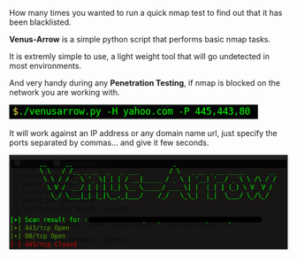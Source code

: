 How many times you wanted to run a quick nmap test to find out that it has been blacklisted.

**Venus-Arrow** is a simple python script that performs basic nmap tasks.

It is extremly simple to use, a light weight tool that will go undetected in most environments.

And very handy during any **Penetration Testing**, if nmap is blocked on the network you are working with.

![](https://github.com/Gracchi/Project-Venus/blob/bf340708990d22aa2f712577a0f6e918978522f2/docs/commad.png)

It will work against an IP address or any domain name url, just specify the ports separated by commas... and give it few seconds.

![](https://github.com/Gracchi/Project-Venus/blob/main/docs/result.png)
